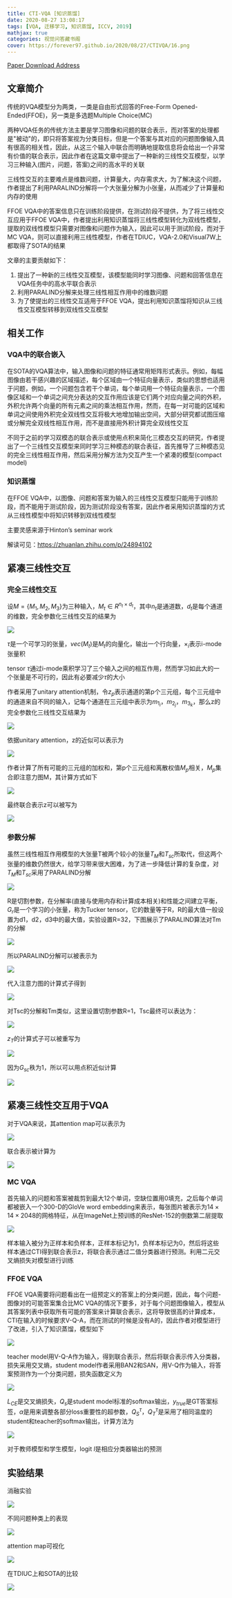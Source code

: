 ```yaml
---
title: CTI-VQA [知识蒸馏]
date: 2020-08-27 13:08:17
tags: [VQA, 迁移学习, 知识蒸馏, ICCV, 2019]
mathjax: true
categories: 视觉问答藏书阁
cover: https://forever97.github.io/2020/08/27/CTIVQA/16.png
---
```


[Paper Download Address](https://arxiv.org/abs/1909.11874)

## 文章简介

传统的VQA模型分为两类，一类是自由形式回答的Free-Form Opened-Ended(FFOE)，另一类是多选题Multiple Choice(MC)

两种VQA任务的传统方法主要是学习图像和问题的联合表示，而对答案的处理都是"被动"的，即只将答案视为分类目标，但是一个答案与其对应的问题图像输入具有很高的相关性，因此，从这三个输入中联合而明确地提取信息将会给出一个非常有价值的联合表示，因此作者在这篇文章中提出了一种新的三线性交互模型，以学习三种输入(图片，问题，答案)之间的高水平的关联

三线性交互的主要难点是维数问题，计算量大，内存需求大，为了解决这个问题，作者提出了利用PARALIND分解将一个大张量分解为小张量，从而减少了计算量和内存的使用

FFOE VQA中的答案信息只在训练阶段提供，在测试阶段不提供，为了将三线性交互应用于FFOE VQA中，作者提出利用知识蒸馏将三线性模型转化为双线性模型，提取的双线性模型只需要对图像和问题作为输入，因此可以用于测试阶段，而对于MC VQA，则可以直接利用三线性模型，作者在TDIUC，VQA-2.0和Visual7W上都取得了SOTA的结果

文章的主要贡献如下：

1. 提出了一种新的三线性交互模型，该模型能同时学习图像、问题和回答信息在VQA任务中的高水平联合表示
2. 利用PARALIND分解来处理三线性相互作用中的维数问题
3. 为了使提出的三线性交互适用于FFOE VQA，提出利用知识蒸馏将知识从三线性交互模型转移到双线性交互模型

## 相关工作

### VQA中的联合嵌入

在SOTA的VQA算法中，输入图像和问题的特征通常用矩阵形式表示。例如，每幅图像由若干感兴趣的区域描述，每个区域由一个特征向量表示，类似的思想也适用于问题，例如，一个问题包含若干个单词，每个单词用一个特征向量表示，一个图像区域和一个单词之间充分表达的交互作用应该是它们两个对应向量之间的外积，外积允许两个向量的所有元素之间的乘法相互作用，然而，在每一对可能的区域和单词之间使用外积完全双线性交互将极大地增加输出空间，大部分研究都试图压缩或分解完全双线性相互作用，而不是直接用外积计算完全双线性交互

不同于之前的学习双模态的联合表示或使用点积来简化三模态交互的研究，作者提出了一个三线性交互模型来同时学习三种模态的联合表征，首先推导了三种模态见的完全三线性相互作用，然后采用分解方法为交互产生一个紧凑的模型(compact model)

### 知识蒸馏

在FFOE VQA中，以图像、问题和答案为输入的三线性交互模型只能用于训练阶段，而不能用于测试阶段，因为测试阶段没有答案，因此作者采用知识蒸馏的方式从三线性模型中将知识转移到双线性模型

主要灵感来源于Hinton’s seminar work

解读可见：https://zhuanlan.zhihu.com/p/24894102

## 紧凑三线性交互

### 完全三线性交互

设$M=\{M_1,M_2,M_3\}$为三种输入，$M_t \in R^{n_t \times d_t}$，其中$n_t$是通道数，$d_t$是每个通道的维数，完全参数化三线性交互的结果为

![](1.png)

$\tau$是一个可学习的张量，$vec(M_t)$是$M_t$的向量化，输出一个行向量，$\times_i$表示i-mode张量积

tensor $\tau$通过i-mode乘积学习了三个输入之间的相互作用，然而学习如此大的一个张量是不可行的，因此有必要减少$\tau$的大小

作者采用了unitary attention机制，令$z_p$表示通道的第p个三元组，每个三元组中的通道来自不同的输入，记每个通道在三元组中表示为$m_{1_i}$，$m_{2_j}$，$m_{3_k}$，那么z的完全参数化三线性交互结果为

![](2.png)

依据unitary attention，z的近似可以表示为

![](3.png)

作者计算了所有可能的三元组的加权和，第p个三元组和离散权值$M_p$相关，$M_p$集合即注意力图M，其计算方式如下

![](4.png)

最终联合表示z可以被写为

![](5.png)

### 参数分解

虽然三线性相互作用模型的大张量T被两个较小的张量$T_M$和$T_{sc}$所取代，但这两个张量的维数仍然很大，给学习带来很大困难，为了进一步降低计算的复杂度，对$T_M$和$T_{sc}$采用了PARALIND分解

![](6.png)

R是切割参数，在分解率(直接与使用内存和计算成本相关)和性能之间建立平衡，$G_r$是一个学习的小张量，称为Tucker tensor，它的数量等于R，R的最大值一般设置为d1，d2，d3中的最大值，实验设置R=32，下图展示了PARALIND算法对Tm的分解

![](7.png)

所以PARALIND分解可以被表示为

![](8.png)

代入注意力图的计算式子得到

![](9.png)

对Tsc的分解和Tm类似，这里设置切割参数R=1，Tsc最终可以表达为：

![](10.png)

$z_T$的计算式子可以被重写为

![](11.png)

因为$G_{sc}$秩为1，所以可以用点积近似计算

![](12.png)

## 紧凑三线性交互用于VQA

对于VQA来说，其attention map可以表示为

![](13.png)

联合表示被计算为

![](14.png)

### MC VQA

首先输入的问题和答案被裁剪到最大12个单词，空缺位置用0填充，之后每个单词都被嵌入一个300-D的GloVe word embedding来表示，每张图片被表示为$14\times14\times2048$的网格特征，从在ImageNet上预训练的ResNet-152的倒数第二层提取

![](15.png)

样本输入被分为正样本和负样本，正样本标记为1，负样本标记为0，然后将这些样本通过CTI得到联合表示z，将联合表示通过二值分类器进行预测。利用二元交叉熵损失对模型进行训练

### FFOE VQA

FFOE VQA需要将问题看出在一组预定义的答案上的分类问题，因此，每个问题-图像对的可能答案集合比MC VQA的情况下要多，对于每个问题图像输入，模型从其答案列表中获取所有可能的答案来计算联合表示，这将导致很高的计算成本，CTI在输入的时候要求V-Q-A，而在测试的时候是没有A的，因此作者对模型进行了改进，引入了知识蒸馏，模型如下

![](16.png)

teacher model用V-Q-A作为输入，得到联合表示，然后将联合表示传入分类器，损失采用交叉熵，student model作者采用BAN2和SAN，用V-Q作为输入，将答案预测作为一个分类问题，损失函数定义为

![](17.png)

$L_{CE}$是交叉熵损失，$Q_s$是student model标准的softmax输出，$y_{true}$是GT答案标签，$\alpha$是用来调整各部分loss重要性的超参数，$Q_S^\tau$，$Q_T^\tau$是采用了相同温度的student和teacher的softmax输出，计算方法为

![](18.png)

对于教师模型和学生模型，logit $l$是相应分类器输出的预测

## 实验结果

消融实验

![](19.png)

不同问题种类上的表现

![](20.png)

attention map可视化

![](21.png)

在TDIUC上和SOTA的比较

![](22.png)












